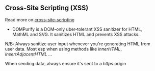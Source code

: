 ##  Cross-Site Scripting (XSS)

Read more on [cross-site-scripting](https://owasp.org/www-community/attacks/xss/)


- DOMPurify is a DOM-only uber-tolerant XSS sanitizer  for HTML, MathML and SVG. It sanitizes HTML and prevents XSS attacks.

N/B: Always sanitize user input whenever you're generating HTML from user data. Most esp when using methods like _innerHTML_, _insertAdjacentHTML_ ...

When sending data, always ensure it's sent to a _https_ origin
